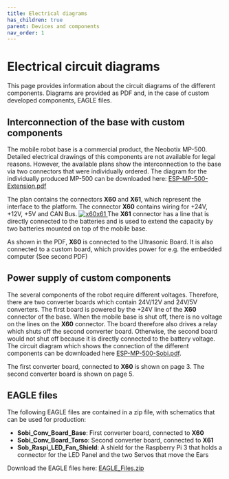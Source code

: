 ```yaml
---
title: Electrical diagrams
has_children: true
parent: Devices and components
nav_order: 1
---
```


# Electrical circuit diagrams
This page provides information about the circuit diagrams of the different components. Diagrams are provided as PDF and, in the case of custom developed components, EAGLE files.

## Interconnection of the base with custom components
The mobile robot base is a commercial product, the Neobotix MP-500. Detailed electrical drawings of this components are not available for legal reasons. However, the available plans show the interconnection to the base via two connectors that were individually ordered.
The diagram for the individually produced MP-500 can be downloaded here:
[ESP-MP-500-Extension.pdf](/Sobi/download/ESP-MP-500-Extension.pdf)

The plan contains the connectors **X60** and **X61**, which represent the interface to the platform. The connector **X60** contains wiring for +24V, +12V, +5V and CAN Bus.
[ ![x60x61](/Sobi/images/X60X61.png) ](/Sobi/images/X60X61.png)
The **X61** connector has a line that is directly connected to the batteries and is used to extend the capacity by two batteries mounted on top of the mobile base.

As shown in the PDF, **X60** is connected to the Ultrasonic Board. It is also connected to a custom board, which provides power for e.g. the embedded computer (See second PDF)

## Power supply of custom components
The several components of the robot require different voltages. Therefore, there are two converter boards which contain 24V/12V and 24V/5V converters. The first board is powered by the +24V line of the **X60** connector of the base. When the mobile base is shut off, there is no voltage on the lines on the **X60** connector. The board therefore also drives a relay which shuts off the second converter board. Otherwise, the second board would not shut off because it is directly connected to the battery voltage.
The circuit diagram which shows the connection of the different components can be downloaded here
[ESP-MP-500-Sobi.pdf](/Sobi/download/ESP-MP-500-Sobi.pdf).

The first converter board, connected to **X60** is shown on page 3. The second converter board is shown on page 5.

## EAGLE files
The following EAGLE files are contained in a zip file, with schematics that can be used for production:
- **Sobi_Conv_Board_Base**: First converter board, connected to **X60**
- **Sobi_Conv_Board_Torso**: Second converter board, connected to **X61**
- **Sob_Raspi_LED_Fan_Shield**: A shield for the Raspberry Pi 3 that holds a connector for the LED Panel and the two Servos that move the Ears

Download the EAGLE files here:
[EAGLE_Files.zip](/Sobi/download/EAGLE_Files.zip)
